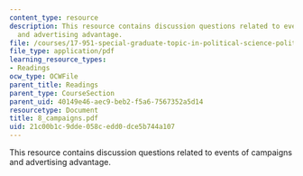 ```yaml
---
content_type: resource
description: This resource contains discussion questions related to events of campaigns
  and advertising advantage.
file: /courses/17-951-special-graduate-topic-in-political-science-political-behavior-fall-2005/21c00b1c9dde058cedd0dce5b744a107_8_campaigns.pdf
file_type: application/pdf
learning_resource_types:
- Readings
ocw_type: OCWFile
parent_title: Readings
parent_type: CourseSection
parent_uid: 40149e46-aec9-beb2-f5a6-7567352a5d14
resourcetype: Document
title: 8_campaigns.pdf
uid: 21c00b1c-9dde-058c-edd0-dce5b744a107
---
```

This resource contains discussion questions related to events of campaigns and advertising advantage.

